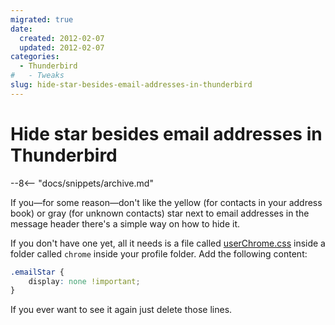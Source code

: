 ```yaml
---
migrated: true
date:
  created: 2012-02-07
  updated: 2012-02-07
categories:
  - Thunderbird
#   - Tweaks
slug: hide-star-besides-email-addresses-in-thunderbird
---
```

# Hide star besides email addresses in Thunderbird

--8<-- "docs/snippets/archive.md"

If you&mdash;for some reason&mdash;don't like the yellow (for contacts in your address book) or gray (for unknown contacts) star next to email addresses in the message header there's a simple way on how to hide it.

If you don't have one yet, all it needs is a file called [userChrome.css](https://web.archive.org/web/20130728221756/https://developer.mozilla.org/en-US/docs/Thunderbird/Thunderbird_Configuration_Files#userChrome.css) inside a folder called `chrome` inside your profile folder.
Add the following content:

```css
.emailStar {
    display: none !important;
}
```

If you ever want to see it again just delete those lines.
